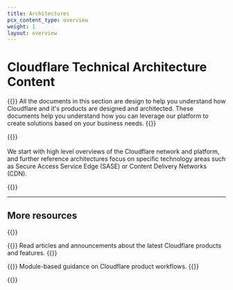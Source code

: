 ```yaml
---
title: Architectures
pcx_content_type: overview
weight: 1
layout: overview
---
```

 
# Cloudflare Technical Architecture Content

{{<description>}}
All the documents in this section are design to help you understand how Cloudflare and it's products are designed and architected. These documents help you understand how you can leverage our platform to create solutions based on your business needs.
{{</description>}}

{{<render file="_description-of-ref-architectures.md" productFolder="reference-architecture">}}
<br><br>
We start with high level overviews of the Cloudflare network and platform, and further reference architectures focus on specific technology areas such as Secure Access Service Edge (SASE) or Content Delivery Networks (CDN).

{{<render file="_description-of-design-guides.md" productFolder="reference-architecture">}}
<br/>
 
---
 
## More resources

{{<resource-group>}}
 
{{<resource header="Cloudflare blog" href="https://blog.cloudflare.com/" icon="learning-center-book">}}
Read articles and announcements about the latest Cloudflare products and features.
{{</resource>}}

{{<resource header="Learning Paths" href="/learning-paths/" icon="learning-center-book">}}
Module-based guidance on Cloudflare product workflows.
{{</resource>}}
 
{{</resource-group>}}